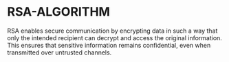 # RSA-ALGORITHM
RSA enables secure communication by encrypting data in such a way that only the intended recipient can decrypt and access the original information. This ensures that sensitive information remains confidential, even when transmitted over untrusted channels.
